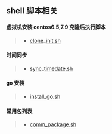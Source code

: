 ## shell 脚本相关

#### 虚拟机安装 centos6.5,7.9 克隆后执行脚本
>- [clone_init.sh](./clone_init.sh)

#### 时间同步
>- [sync_timedate.sh](./sync_timedate.sh)

#### go 安装
>- [install_go.sh](./install_go.sh)

#### 常用包列表
>- [comm_package.sh](./comm_package.sh)